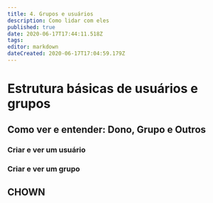 ```yaml
---
title: 4. Grupos e usuários
description: Como lidar com eles
published: true
date: 2020-06-17T17:44:11.518Z
tags: 
editor: markdown
dateCreated: 2020-06-17T17:04:59.179Z
---
```


# Estrutura básicas de usuários e grupos
## Como ver e entender: Dono, Grupo e Outros
### Criar e ver um usuário
### Criar e ver um grupo
## CHOWN